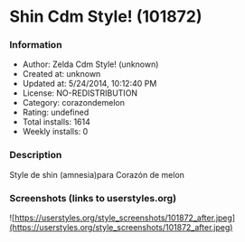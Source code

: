 # Shin Cdm Style! (101872)

### Information
- Author: Zelda Cdm Style! (unknown)
- Created at: unknown
- Updated at: 5/24/2014, 10:12:40 PM
- License: NO-REDISTRIBUTION
- Category: corazondemelon
- Rating: undefined
- Total installs: 1614
- Weekly installs: 0


### Description
Style de shin (amnesia)para Corazón de melon


### Screenshots (links to userstyles.org)
![https://userstyles.org/style_screenshots/101872_after.jpeg](https://userstyles.org/style_screenshots/101872_after.jpeg)


